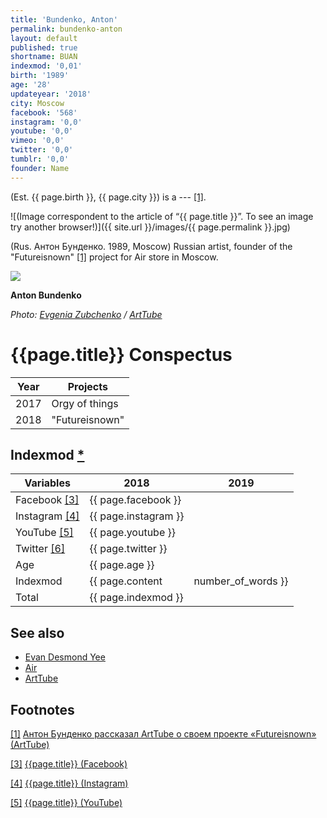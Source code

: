```yaml
---
title: 'Bundenko, Anton'
permalink: bundenko-anton
layout: default
published: true
shortname: BUAN
indexmod: '0,01'
birth: '1989'
age: '28'
updateyear: '2018'
city: Moscow
facebook: '568'
instagram: '0,0'
youtube: '0,0'
vimeo: '0,0'
twitter: '0,0'
tumblr: '0,0'
founder: Name
---
```

(Est. {{ page.birth }}, {{ page.city }}) is a ---  <span id="a1">[\[1\]](#f1)</span>.

![(Image correspondent to the article of “{{ page.title }}”. To see an image try another browser!)]({{ site.url }}/images/{{ page.permalink }}.jpg)

(Rus. Антон Бунденко. 1989, Moscow) Russian artist, founder of the "Futureisnown" <span id="a1">[\[1\]](#f1)</span> project for Air store in Moscow.

![](https://moscow.arttube.ru/wp-content/uploads/sites/2/2018/02/01.jpg)

**Anton Bundenko**

*Photo: [Evgenia Zubchenko](zubchenko-evgenia) / [ArtTube](https://moscow.arttube.ru/anton-bundenko-rasskazal-arttube-o-svoem-proekte-futureisnown/)*

# {{page.title}} Conspectus

|Year|Projects|
|-|-|
|2017|Orgy of things|
|2018|"Futureisnown"|

## Indexmod [*](indexmod)

|Variables|2018|2019|
|-|-|-|
|Facebook <span id="a3">[\[3\]](#f3)</span>|{{ page.facebook }}||
|Instagram <span id="a4">[\[4\]](#f4)</span>|{{ page.instagram }}||
|YouTube <span id="a5">[\[5\]](#f5)</span>|{{ page.youtube }}||
|Twitter <span id="a6">[\[6\]](#f6)</span>|{{ page.twitter }}||
|Age|{{ page.age }}||
|Indexmod|{{ page.content | number_of_words }}||
|Total|{{ page.indexmod }}||


## See also

+ [Evan Desmond Yee](yee-evan-desmond)
+ [Air](air-store)
+ [ArtTube](arttube)

## Footnotes

[[1]](#a1) <span id="f1"></span> [Антон Бунденко рассказал ArtTube о своем проекте «Futureisnown» (ArtTube)](https://moscow.arttube.ru/anton-bundenko-rasskazal-arttube-o-svoem-proekte-futureisnown/)

[[3]](#a3) <span id="f3"></span> [{{page.title}} (Facebook)](https://www.facebook.com/bundenko/about?lst=100008481991414%3A100000954243608%3A1520888490&section=contact_basic)

[[4]](#a4) <span id="f4"></span> [{{page.title}} (Instagram)](index)

[[5]](#a5) <span id="f5"></span> [{{page.title}} (YouTube)](index)
